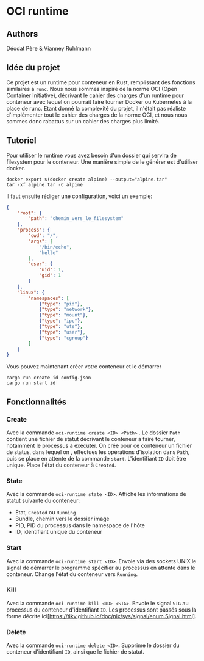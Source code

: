 # OCI runtime

## Authors
Déodat Père & Vianney Ruhlmann

## Idée du projet

Ce projet est un runtime pour conteneur en Rust, remplissant des fonctions similaires a ```runc```. Nous nous sommes inspiré de la norme OCI (Open Container Initiative), décrivant le cahier des charges d'un runtime pour conteneur avec lequel on pourrait faire tourner Docker ou Kubernetes à la place de runc. Etant donné la complexité du projet, il n'était pas réaliste d'implémenter tout le cahier des charges de la norme OCI, et nous nous sommes donc rabattus sur un cahier des charges plus limité.

## Tutoriel

Pour utiliser le runtime vous avez besoin d'un dossier qui servira de filesystem pour le conteneur.
Une manière simple de le générer est d'utiliser docker.

``` shell
docker export $(docker create alpine) --output="alpine.tar"
tar -xf alpine.tar -C alpine
```

Il faut ensuite rédiger une configuration, voici un exemple:

``` json
{
    "root": {
        "path": "chemin_vers_le_filesystem"
    },
    "process": {
        "cwd": "/",
        "args": [
            "/bin/echo",
            "hello"
        ],
        "user": {
            "uid": 1,
            "gid": 1
        }
    },
    "linux": {
        "namespaces": [
            {"type": "pid"},
            {"type": "network"},
            {"type": "mount"},
            {"type": "ipc"},
            {"type": "uts"},
            {"type": "user"},
            {"type": "cgroup"}
        ]
    }
}
```

Vous pouvez maintenant créer votre conteneur et le démarrer

``` shell
cargo run create id config.json
cargo run start id
```



## Fonctionnalités

### Create

Avec la commande ```oci-runtime create <ID> <Path>``` . 
Le dossier ```Path``` contient une fichier de statut décrivant le conteneur a faire tourner, notamment le processus a executer. On crée pour ce conteneur un fichier de status, dans lequel on , effectues les opérations d'isolation dans ```Path```, puis se place en attente de la commande ```start```. L'identifiant ```ID``` doit être unique. Place l'état du conteneur à ```Created```.

### State

Avec la commande ```oci-runtime state <ID>```.
Affiche les informations de statut suivante du conteneur:
- Etat, ```Created``` ou ```Running```
- Bundle, chemin vers le dossier image
- PID, PID du processus dans le namespace de l'hôte
- ID, identifiant unique du conteneur

### Start

Avec la commande ```oci-runtime start <ID>```.
Envoie via des sockets UNIX le signal de démarrer le programme spécifier au processus en attente dans le conteneur. Change l'état du conteneur vers ```Running```.

### Kill

Avec la commande ```oci-runtime kill <ID> <SIG>```.
Envoie le signal ```SIG``` au processus du conteneur d'identifiant ```ID```.
Les processus sont passés sous la forme décrite ici[https://tikv.github.io/doc/nix/sys/signal/enum.Signal.html].

### Delete

Avec la commande ```oci-runtime delete <ID>```.
Supprime le dossier du conteneur d'identifiant ```ID```, ainsi que le fichier de statut.

